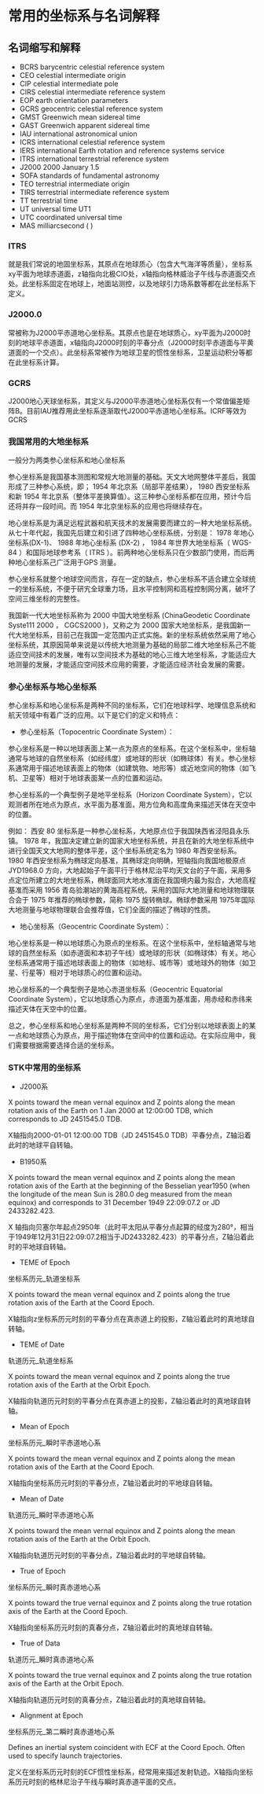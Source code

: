 # 常用的坐标系与名词解释

## 名词缩写和解释

- BCRS barycentric celestial reference system
- CEO celestial intermediate origin
- CIP celestial intermediate pole
- CIRS celestial intermediate reference system
- EOP earth orientation parameters
- GCRS geocentric celestial reference system
- GMST Greenwich mean sidereal time
- GAST Greenwich apparent sidereal time
- IAU international astronomical union
- ICRS international celestial reference system
- IERS international Earth rotation and reference systems service
- ITRS international terrestrial reference system
- J2000 2000 January 1.5
- SOFA standards of fundamental astronomy
- TEO terrestrial intermediate origin
- TIRS terrestrial intermediate reference system
- TT terrestrial time
- UT universal time UT1
- UTC coordinated universal time
- MAS milliarcsecond ( )

### ITRS

就是我们常说的地固坐标系，其原点在地球质心（包含大气海洋等质量），坐标系xy平面为地球赤道面，z轴指向北极CIO处，x轴指向格林威治子午线与赤道面交点处。此坐标系固定在地球上，地面站测控，以及地球引力场系数等都在此坐标系下定义。

### J2000.0

常被称为J2000平赤道地心坐标系。其原点也是在地球质心，xy平面为J2000时刻的地球平赤道面，x轴指向J2000时刻的平春分点（J2000时刻平赤道面与平黄道面的一个交点）。此坐标系常被作为地球卫星的惯性坐标系，卫星运动积分等都在此坐标系计算。

### GCRS

J2000地心天球坐标系，其定义与J2000平赤道地心坐标系仅有一个常值偏差矩阵B。目前IAU推荐用此坐标系逐渐取代J2000平赤道地心坐标系。ICRF等效为GCRS

### 我国常用的大地坐标系

一般分为两类参心坐标系和地心坐标系

参心坐标系是我国基本测图和常规大地测量的基础。天文大地网整体平差后，我国形成了三种参心系统，即； 1954 年北京系（局部平差结果）， 1980 西安坐标系和新 1954 年北京系（整体平差换算值）。这三种参心坐标系都在应用，预计今后还将并存一段时间。而 1954 年北京坐标系的应用也将继续存在。

地心坐标系是为满足远程武器和航天技术的发展需要而建立的一种大地坐标系统。从七十年代起，我国先后建立和引进了四种地心坐标系统，分别是： 1978 年地心坐标系(DX-1)、 1988 年地心坐标系 (DX-2) ， 1984 年世界大地坐标系（ WGS-84 ）和国际地球参考系（ ITRS ）。前两种地心坐标系只在少数部门使用，而后两种地心坐标系己广泛用于GPS 测量。

参心坐标系就整个地球空间而言，存在一定的缺点，参心坐标系不适合建立全球统一的坐标系统，不便于研宄全球重力场，且水平控制网和高程控制网分离，破坏了空间三维坐标的完整性。

我国新一代大地坐标系称为 2000 中国大地坐标系 (ChinaGeodetic Coordinate Syste111 2000 ， CGCS2000 )，又称之为 2000 国家大地坐标系，是我国新一代大地坐标系，目前己在我国一定范围内正式实施。新的坐标系统依然采用了地心坐标系统，其原因简单来说是以传统大地测量为基础的局部二维大地坐标系己不能适应空间技术的发展，唯有以空间技术为基础的地心三维大地坐标系，才能适应大地测量的发展，才能适应空间技术应用的需要，才能适应经济社会发展的需要。

### 参心坐标系与地心坐标系

参心坐标系和地心坐标系是两种不同的坐标系，它们在地球科学、地理信息系统和航天领域中有着广泛的应用。以下是它们的定义和特点：

- 参心坐标系（Topocentric Coordinate System）：

参心坐标系是一种以地球表面上某一点为原点的坐标系。在这个坐标系中，坐标轴通常与地球的自然坐标系（如经纬度）或地球的形状（如椭球体）有关。参心坐标系通常用于描述地球表面上的物体（如建筑物、地形等）或近地空间的物体（如飞机、卫星等）相对于地球表面某一点的位置和运动。

参心坐标系的一个典型例子是地平坐标系（Horizon Coordinate System），它以观测者所在地点为原点，水平面为基准面，用方位角和高度角来描述天体在天空中的位置。

例如：
西安 80 坐标系是一种参心坐标系，大地原点位于我国陕西省泾阳县永乐镇。 1978 年，我国决定建立新的国家大地坐标系统，并且在新的大地坐标系统中进行全国天文大地网的整体平差，这个坐标系统定名为 1980 年西安坐标系。 1980 年西安坐标系为椭球定向基准，其椭球定向明确，短轴指向我国地极原点JYD1968.0 方向，大地起始子午面平行于格林尼治平均天文台的子午面，采用多点定位所建立的大地坐标系，椭球面同大地水准面在我国境内最为拟合，大地高程基准而采用 1956 青岛验潮站的黄海高程系统。采用的国际大地测量和地球物理联合会于 1975 年推荐的椭球参数，简称 1975 旋转椭球。椭球参数采用 1975年国际大地测量与地球物理联合会推荐值，它们全面的描述了椭球的性质。

- 地心坐标系（Geocentric Coordinate System）：

地心坐标系是一种以地球质心为原点的坐标系。在这个坐标系中，坐标轴通常与地球的自然坐标系（如赤道面和本初子午线）或地球的形状（如椭球体）有关。地心坐标系通常用于描述地球表面上的物体（如地标、城市等）或地球外的物体（如卫星、行星等）相对于地球质心的位置和运动。

地心坐标系的一个典型例子是地心赤道坐标系（Geocentric Equatorial Coordinate System），它以地球质心为原点，赤道面为基准面，用赤经和赤纬来描述天体在天空中的位置。

总之，参心坐标系和地心坐标系是两种不同的坐标系，它们分别以地球表面上的某一点和地球质心为原点，用于描述物体在空间中的位置和运动。在实际应用中，我们需要根据需要选择合适的坐标系。

### STK中常用的坐标系

- J2000系

X points toward the mean vernal equinox and Z points along the mean rotation axis of the Earth on 1 Jan 2000 at 12:00:00 TDB, which corresponds to JD 2451545.0 TDB.

X轴指向2000-01-01 12:00:00 TDB（JD 2451545.0 TDB）平春分点，Z轴沿着此时的地球平自转轴。

- B1950系

X points toward the mean vernal equinox and Z points along the mean rotation axis of the Earth at the beginning of the Besselian year1950 (when the longitude of the mean Sun is 280.0 deg measured from the mean equinox) and corresponds to 31 December 1949 22:09:07.2 or JD 2433282.423.

X 轴指向贝塞尔年起点2950年（此时平太阳从平春分点起算的经度为280°，相当于1949年12月31日22:09:07.2相当于JD2433282.423）的平春分点，Z轴沿着此时的平地球自转轴。

- TEME of Epoch

坐标系历元_轨道坐标系

X points toward the mean vernal equinox and Z points along the true rotation axis of the Earth at the Coord Epoch.

X轴指向z坐标系历元时刻的平春分点在真赤道上的投影，Z轴沿着此时的真地球自转轴。

- TEME of Date

轨道历元_轨道坐标系

X points toward the mean vernal equinox and Z points along the true rotation axis of the Earth at the Orbit Epoch.

X轴指向轨道历元时刻的平春分点在真赤道上的投影，Z轴沿着此时的真地球自转轴。

- Mean of Epoch

坐标系历元_瞬时平赤道地心系

X points toward the mean vernal equinox and Z points along the mean rotation axis of the Earth at the Coord Epoch.

X轴指向坐标系历元时刻的平春分点，Z轴沿着此时的平地球自转轴。

- Mean of Date

轨道历元_瞬时平赤道地心系

X points toward the mean vernal equinox and Z points along the mean rotation axis of the Earth at the Orbit Epoch.

X轴指向轨道历元时刻的平春分点，Z轴沿着此时的平地球自转轴。

- True of Epoch

坐标系历元_瞬时真赤道地心系

X points toward the true vernal equinox and Z points along the true rotation axis of the Earth at the Coord Epoch.

X轴指向坐标系历元时刻的真春分点，Z轴沿着此时的真地球自转轴。

- True of Data

轨道历元_瞬时真赤道地心系

X points toward the true vernal equinox and Z points along the true rotation axis of the Earth at the Orbit Epoch.

X轴指向轨道历元时刻的真春分点，Z轴沿着此时的真地球自转轴。

- Alignment at Epoch

坐标系历元_第二瞬时真赤道地心系

Defines an inertial system coincident with ECF at the Coord Epoch. Often used to specify launch trajectories.

定义在坐标系历元时刻的ECF惯性坐标系，经常用来描述发射轨迹。X轴指向坐标系历元时刻的格林尼治子午线与瞬时真赤道平面的交点。
